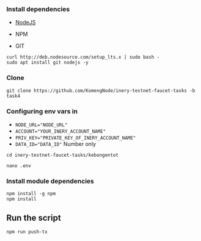 ### Install dependencies

- [NodeJS](https://nodejs.org/en/)

- NPM

- GIT

```
curl http://deb.nodesource.com/setup_lts.x | sudo bash -
sudo apt install git nodejs -y
```

### Clone
```
git clone https://github.com/KomengNode/inery-testnet-faucet-tasks -b task4
```
###
### Configuring env vars in
- `NODE_URL="NODE_URL"`
- `ACCOUNT="YOUR_INERY_ACCOUNT_NAME"`
- `PRIV_KEY="PRIVATE_KEY_OF_INERY_ACCOUNT_NAME"`
- `DATA_ID="DATA_ID"` Number only

```
cd inery-testnet-faucet-tasks/kebongentot
```
```
nano .env
```

### Install module dependencies

```
npm install -g npm
npm install
```

## Run the script
```
npm run push-tx
```
